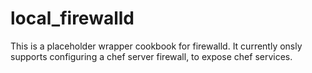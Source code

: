 # local_firewalld

This is a placeholder wrapper cookbook for firewalld. It currently
onsly supports configuring a chef server firewall, to expose chef
services.

